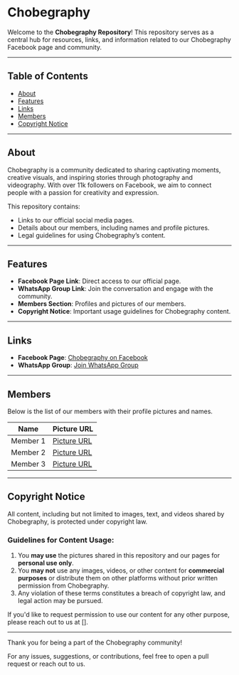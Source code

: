 # Chobegraphy  

Welcome to the **Chobegraphy Repository**! This repository serves as a central hub for resources, links, and information related to our Chobegraphy Facebook page and community.  

---

## Table of Contents  

- [About](#about)  
- [Features](#features)  
- [Links](#links)  
- [Members](#members)  
- [Copyright Notice](#copyright-notice)  

---

## About  

Chobegraphy is a community dedicated to sharing captivating moments, creative visuals, and inspiring stories through photography and videography. With over 11k followers on Facebook, we aim to connect people with a passion for creativity and expression.  

This repository contains:  
- Links to our official social media pages.  
- Details about our members, including names and profile pictures.  
- Legal guidelines for using Chobegraphy’s content.  

---

## Features  

- **Facebook Page Link**: Direct access to our official page.  
- **WhatsApp Group Link**: Join the conversation and engage with the community.  
- **Members Section**: Profiles and pictures of our members.  
- **Copyright Notice**: Important usage guidelines for Chobegraphy content.  

---

## Links  

- **Facebook Page**: [Chobegraphy on Facebook](<insert-facebook-link-here>)  
- **WhatsApp Group**: [Join WhatsApp Group](<insert-whatsapp-link-here>)  

---

## Members  

Below is the list of our members with their profile pictures and names.  

| Name           | Picture URL                             |  
|----------------|-----------------------------------------|  
| Member 1       | [Picture URL](<insert-url-here>)        |  
| Member 2       | [Picture URL](<insert-url-here>)        |  
| Member 3       | [Picture URL](<insert-url-here>)        |  

---

## Copyright Notice  

All content, including but not limited to images, text, and videos shared by Chobegraphy, is protected under copyright law.  

### Guidelines for Content Usage:  
1. You **may use** the pictures shared in this repository and our pages for **personal use only**.  
2. You **may not** use any images, videos, or other content for **commercial purposes** or distribute them on other platforms without prior written permission from Chobegraphy.  
3. Any violation of these terms constitutes a breach of copyright law, and legal action may be pursued.  

If you'd like to request permission to use our content for any other purpose, please reach out to us at [<your-contact-email>].  

---

Thank you for being a part of the Chobegraphy community!  

For any issues, suggestions, or contributions, feel free to open a pull request or reach out to us.  
